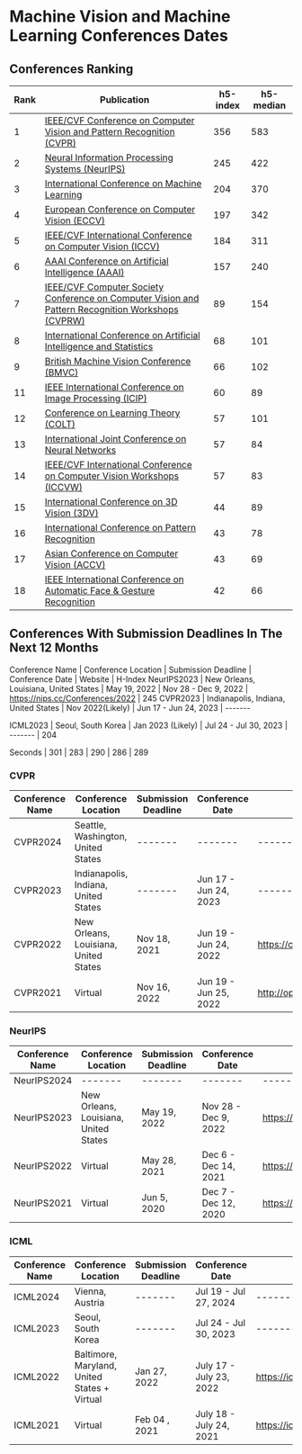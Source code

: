 # Machine Vision and Machine Learning Conferences Dates



## Conferences Ranking
Rank | Publication |h5-index |h5-median
--- | --- | --- |---
1 | [IEEE/CVF Conference on Computer Vision and Pattern Recognition (CVPR)](https://www.thecvf.com/)	| 356	| 583
2 | [Neural Information Processing Systems (NeurIPS) ](https://www.google.com)	| 245	| 422
3 | [International Conference on Machine Learning](https://www.google.com)	| 204	| 370
4 | [European Conference on Computer Vision (ECCV)](https://www.thecvf.com/)	| 197	| 342
5 | [IEEE/CVF International Conference on Computer Vision (ICCV)](https://www.thecvf.com/)	| 184	| 311
6 | [AAAI Conference on Artificial Intelligence (AAAI)](https://www.google.com)	| 157	| 240
7 | [IEEE/CVF Computer Society Conference on Computer Vision and Pattern Recognition Workshops (CVPRW)](https://www.thecvf.com)	| 89	| 154
8 | [International Conference on Artificial Intelligence and Statistics](https://www.google.com)	| 68	| 101
9 | [British Machine Vision Conference (BMVC)](https://www.google.com)	| 66	| 102
11	| [IEEE International Conference on Image Processing (ICIP)](https://www.google.com)	| 60	| 89
12	| [Conference on Learning Theory (COLT)](https://www.google.com)	| 57	| 101
13	| [International Joint Conference on Neural Networks](https://www.google.com)	| 57	| 84
14	| [IEEE/CVF International Conference on Computer Vision Workshops (ICCVW)](https://www.thecvf.com)	| 57	| 83
15	| [International Conference on 3D Vision (3DV)](https://www.google.com)	| 44	| 89
16	| [International Conference on Pattern Recognition](https://www.google.com)	| 43	| 78
17	| [Asian Conference on Computer Vision (ACCV)](https://www.google.com)	| 43	| 69
18	| [IEEE International Conference on Automatic Face & Gesture Recognition](https://www.google.com)	| 42	| 66


## Conferences With Submission Deadlines In The Next 12 Months

Conference Name	 | Conference Location | 	Submission Deadline | 	Conference Date | Website | H-Index
NeurIPS2023 | New Orleans, Louisiana, United States | May 19, 2022 | Nov 28 - Dec 9, 2022 | https://nips.cc/Conferences/2022 | 245
CVPR2023 | Indianapolis, Indiana, United States | Nov 2022(Likely) | Jun 17 - Jun 24, 2023 | -------

ICML2023 | Seoul, South Korea   | Jan 2023 (Likely) |  Jul 24 - Jul 30, 2023 | ------- | 204

Seconds | 301 | 283 | 290 | 286 | 289 


### CVPR 

Conference Name	 | Conference Location | 	Submission Deadline | 	Conference Date | Website | H-Index
--- | --- | --- |--- |--- |--- 
CVPR2024 | Seattle, Washington, United States | ------- | ------- | ------- | 356
CVPR2023 | Indianapolis, Indiana, United States | ------- | Jun 17 - Jun 24, 2023 | ------- | 356
CVPR2022 | New Orleans, Louisiana, United States | Nov 18, 2021 | Jun 19 - Jun 24, 2022 | https://cvpr2022.thecvf.com/ | 356
CVPR2021 | Virtual | Nov 16, 2022 | Jun 19 - Jun 25, 2022 | http://openaccess.thecvf.com/CVPR2021 | 356


### NeurIPS


Conference Name	 | Conference Location | 	Submission Deadline | 	Conference Date | Website | H-Index
--- | --- | --- |--- |--- |--- 
NeurIPS2024 | -------  | ------- | ------- | ------- | 245
NeurIPS2023 | New Orleans, Louisiana, United States | May 19, 2022 | Nov 28 - Dec 9, 2022 | https://nips.cc/Conferences/2022 | 245
NeurIPS2022 | Virtual | May 28, 2021 | Dec 6 - Dec 14, 2021 | https://nips.cc/Conferences/2021 | 245
NeurIPS2021 | Virtual| Jun 5, 2020 |  Dec 7 - Dec 12, 2020 | https://nips.cc/Conferences/2020 | 245


### ICML

Conference Name	 | Conference Location | 	Submission Deadline | 	Conference Date | Website | H-Index
--- | --- | --- |--- |--- |--- 
ICML2024 | Vienna, Austria | ------- | Jul 19 - Jul 27, 2024 | ------- | 204
ICML2023 | Seoul, South Korea   | ------- |  Jul 24 - Jul 30, 2023 | ------- | 204
ICML2022 | Baltimore, Maryland, United States  + Virtual | Jan 27, 2022 | July 17 - July 23, 2022 | https://icml.cc/Conferences/2022 | 204
ICML2021 | Virtual | Feb 04 , 2021 | July 18 - July 24, 2021 | https://icml.cc/Conferences/2021 | 204
